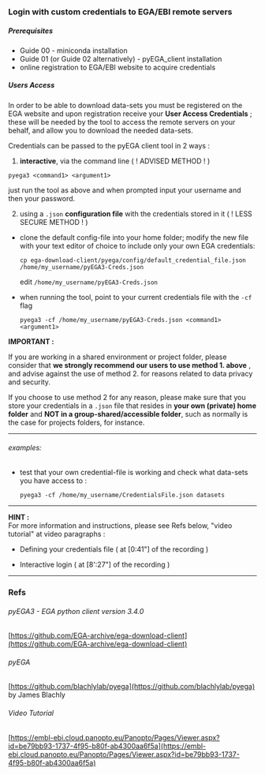 ### Login with custom credentials to EGA/EBI remote servers

##### Prerequisites

- Guide 00 - miniconda installation
- Guide 01 (or Guide 02 alternatively) - pyEGA_client installation
- online registration to EGA/EBI website to acquire credentials

##### Users Access

In order to be able to download data-sets you must be registered on the EGA website and upon registration receive your **User Access Credentials** ; these will be needed by the tool to access the remote servers on your behalf, and allow you to download the needed data-sets.

Credentials can be passed to the pyEGA client tool in 2 ways :  

1. **interactive**, via the command line ( ! ADVISED METHOD ! )

  `pyega3 <command1> <argument1>`

  just run the tool as above and when prompted input your username and then your password.


2. using a `.json` **configuration file** with the credentials stored in it ( ! LESS SECURE METHOD ! )  

- clone the default config-file into your home folder; modify the new file with your text editor of choice to include only your own EGA credentials:  

  `cp ega-download-client/pyega/config/default_credential_file.json /home/my_username/pyEGA3-Creds.json`

  edit `/home/my_username/pyEGA3-Creds.json`

- when running the tool, point to your current credentials file with the `-cf` flag  

    `pyega3 -cf /home/my_username/pyEGA3-Creds.json <command1> <argument1>`




**IMPORTANT :**  

If you are working in a shared environment or project folder, please consider that **we strongly recommend our users to use method 1. above** , and  advise against the use of method 2. for reasons related to data privacy and security.

If you choose to use method 2 for any reason, please make sure that you store your credentials in a `.json` file that resides in **your own (private) home folder** and **NOT in a group-shared/accessible folder**, such as normally is the case for projects folders, for instance.  



---

###### examples:

- test that your own credential-file is working and check what data-sets you have access to :

  `pyega3 -cf /home/my_username/CredentialsFile.json datasets`

---
**HINT :**  
For more information and instructions, please see Refs below, "video tutorial" at video paragraphs :
- Defining your credentials file ( at [0:41"] of the recording )  

- Interactive login ( at [8':27"] of the recording )



---

### Refs

###### pyEGA3 - EGA python client version 3.4.0
[https://github.com/EGA-archive/ega-download-client](https://github.com/EGA-archive/ega-download-client)  
###### pyEGA   
[https://github.com/blachlylab/pyega](https://github.com/blachlylab/pyega) by James Blachly

###### Video Tutorial  
[https://embl-ebi.cloud.panopto.eu/Panopto/Pages/Viewer.aspx?id=be79bb93-1737-4f95-b80f-ab4300aa6f5a](https://embl-ebi.cloud.panopto.eu/Panopto/Pages/Viewer.aspx?id=be79bb93-1737-4f95-b80f-ab4300aa6f5a)
